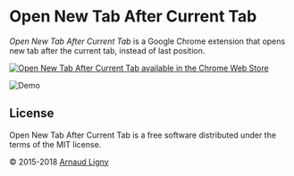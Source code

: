 # Open New Tab After Current Tab

_Open New Tab After Current Tab_ is a Google Chrome extension that opens new tab after the current tab, instead of last position.

[![Open New Tab After Current Tab available in the Chrome Web Store](https://developer.chrome.com/webstore/images/ChromeWebStore_BadgeWBorder_v2_206x58.png)](https://chrome.google.com/webstore/detail/open-new-tab-after-curren/mmcgnaachjapbbchcpjihhgjhpfcnoan)

![Demo](https://github.com/Narno/Open-New-Tab-After-Current-Tab/blob/master/docs/Open-New-Tab-After-Current-Tab.gif)

## License

Open New Tab After Current Tab is a free software distributed under the terms of the MIT license.

© 2015-2018 [Arnaud Ligny](https://arnaudligny.fr)  
